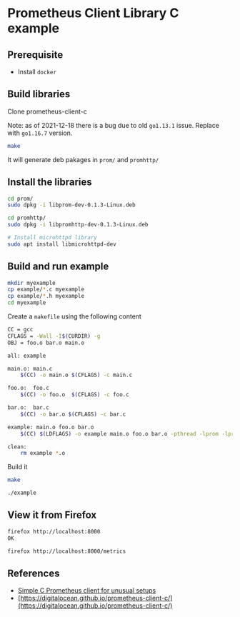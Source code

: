 # Prometheus Client Library C example

## Prerequisite

* Install `docker`

## Build libraries

Clone prometheus-client-c

Note: as of 2021-12-18 there is a bug due to old `go1.13.1` issue. Replace with `go1.16.7` version.

```sh
make
```

It will generate deb pakages in `prom/` and `promhttp/`

## Install the libraries

```sh
cd prom/
sudo dpkg -i libprom-dev-0.1.3-Linux.deb

cd promhttp/
sudo dpkg -i libpromhttp-dev-0.1.3-Linux.deb

# Install microhttpd library
sudo apt install libmicrohttpd-dev
```

## Build and run example

```sh
mkdir myexample
cp example/*.c myexample
cp example/*.h myexample
cd myexample
```

Create a `makefile` using the following content

```sh
CC = gcc
CFLAGS = -Wall -I$(CURDIR) -g
OBJ = foo.o bar.o main.o

all: example

main.o:	main.c
	$(CC) -o main.o $(CFLAGS) -c main.c

foo.o:	foo.c
	$(CC) -o foo.o  $(CFLAGS) -c foo.c

bar.o:	bar.c
	$(CC) -o bar.o $(CFLAGS) -c bar.c

example: main.o foo.o bar.o
	$(CC) $(LDFLAGS) -o example main.o foo.o bar.o -pthread -lprom -lpromhttp -lmicrohttpd

clean:
	rm example *.o
```

Build it
```sh
make

./example
```

## View it from Firefox

```sh
firefox http://localhost:8000
OK

firefox http://localhost:8000/metrics
```
## References

* [Simple C Prometheus client for unusual setups](https://github.com/Keenuts/prometheus-client-c/blob/master/tests/main.cc)
* [https://digitalocean.github.io/prometheus-client-c/](https://digitalocean.github.io/prometheus-client-c/)
```
